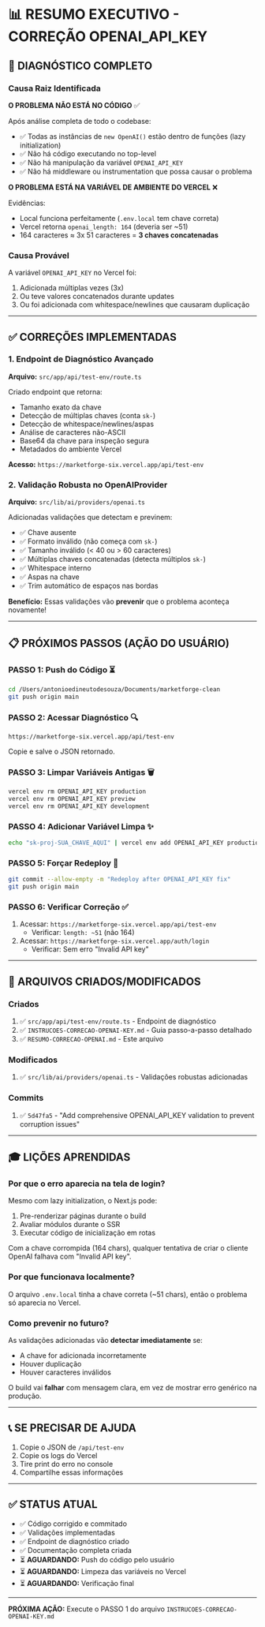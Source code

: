 # 📊 RESUMO EXECUTIVO - CORREÇÃO OPENAI_API_KEY

## 🎯 DIAGNÓSTICO COMPLETO

### Causa Raiz Identificada

**O PROBLEMA NÃO ESTÁ NO CÓDIGO** ✅

Após análise completa de todo o codebase:
- ✅ Todas as instâncias de `new OpenAI()` estão dentro de funções (lazy initialization)
- ✅ Não há código executando no top-level
- ✅ Não há manipulação da variável `OPENAI_API_KEY`
- ✅ Não há middleware ou instrumentation que possa causar o problema

**O PROBLEMA ESTÁ NA VARIÁVEL DE AMBIENTE DO VERCEL** ❌

Evidências:
- Local funciona perfeitamente (`.env.local` tem chave correta)
- Vercel retorna `openai_length: 164` (deveria ser ~51)
- 164 caracteres ≈ 3x 51 caracteres = **3 chaves concatenadas**

### Causa Provável

A variável `OPENAI_API_KEY` no Vercel foi:
1. Adicionada múltiplas vezes (3x)
2. Ou teve valores concatenados durante updates
3. Ou foi adicionada com whitespace/newlines que causaram duplicação

---

## ✅ CORREÇÕES IMPLEMENTADAS

### 1. Endpoint de Diagnóstico Avançado
**Arquivo:** `src/app/api/test-env/route.ts`

Criado endpoint que retorna:
- Tamanho exato da chave
- Detecção de múltiplas chaves (conta `sk-`)
- Detecção de whitespace/newlines/aspas
- Análise de caracteres não-ASCII
- Base64 da chave para inspeção segura
- Metadados do ambiente Vercel

**Acesso:** `https://marketforge-six.vercel.app/api/test-env`

### 2. Validação Robusta no OpenAIProvider
**Arquivo:** `src/lib/ai/providers/openai.ts`

Adicionadas validações que detectam e previnem:
- ✅ Chave ausente
- ✅ Formato inválido (não começa com `sk-`)
- ✅ Tamanho inválido (< 40 ou > 60 caracteres)
- ✅ Múltiplas chaves concatenadas (detecta múltiplos `sk-`)
- ✅ Whitespace interno
- ✅ Aspas na chave
- ✅ Trim automático de espaços nas bordas

**Benefício:** Essas validações vão **prevenir** que o problema aconteça novamente!

---

## 📋 PRÓXIMOS PASSOS (AÇÃO DO USUÁRIO)

### PASSO 1: Push do Código ⏳
```bash
cd /Users/antonioedineutodesouza/Documents/marketforge-clean
git push origin main
```

### PASSO 2: Acessar Diagnóstico 🔍
```
https://marketforge-six.vercel.app/api/test-env
```
Copie e salve o JSON retornado.

### PASSO 3: Limpar Variáveis Antigas 🗑️
```bash
vercel env rm OPENAI_API_KEY production
vercel env rm OPENAI_API_KEY preview
vercel env rm OPENAI_API_KEY development
```

### PASSO 4: Adicionar Variável Limpa ✨
```bash
echo "sk-proj-SUA_CHAVE_AQUI" | vercel env add OPENAI_API_KEY production
```

### PASSO 5: Forçar Redeploy 🚀
```bash
git commit --allow-empty -m "Redeploy after OPENAI_API_KEY fix"
git push origin main
```

### PASSO 6: Verificar Correção ✅
1. Acessar: `https://marketforge-six.vercel.app/api/test-env`
   - Verificar: `length: ~51` (não 164)
2. Acessar: `https://marketforge-six.vercel.app/auth/login`
   - Verificar: Sem erro "Invalid API key"

---

## 📁 ARQUIVOS CRIADOS/MODIFICADOS

### Criados
1. ✅ `src/app/api/test-env/route.ts` - Endpoint de diagnóstico
2. ✅ `INSTRUCOES-CORRECAO-OPENAI-KEY.md` - Guia passo-a-passo detalhado
3. ✅ `RESUMO-CORRECAO-OPENAI.md` - Este arquivo

### Modificados
1. ✅ `src/lib/ai/providers/openai.ts` - Validações robustas adicionadas

### Commits
1. ✅ `5d47fa5` - "Add comprehensive OPENAI_API_KEY validation to prevent corruption issues"

---

## 🎓 LIÇÕES APRENDIDAS

### Por que o erro aparecia na tela de login?

Mesmo com lazy initialization, o Next.js pode:
1. Pre-renderizar páginas durante o build
2. Avaliar módulos durante o SSR
3. Executar código de inicialização em rotas

Com a chave corrompida (164 chars), qualquer tentativa de criar o cliente OpenAI falhava com "Invalid API key".

### Por que funcionava localmente?

O arquivo `.env.local` tinha a chave correta (~51 chars), então o problema só aparecia no Vercel.

### Como prevenir no futuro?

As validações adicionadas vão **detectar imediatamente** se:
- A chave for adicionada incorretamente
- Houver duplicação
- Houver caracteres inválidos

O build vai **falhar** com mensagem clara, em vez de mostrar erro genérico na produção.

---

## 📞 SE PRECISAR DE AJUDA

1. Copie o JSON de `/api/test-env`
2. Copie os logs do Vercel
3. Tire print do erro no console
4. Compartilhe essas informações

---

## ✅ STATUS ATUAL

- ✅ Código corrigido e commitado
- ✅ Validações implementadas
- ✅ Endpoint de diagnóstico criado
- ✅ Documentação completa criada
- ⏳ **AGUARDANDO:** Push do código pelo usuário
- ⏳ **AGUARDANDO:** Limpeza das variáveis no Vercel
- ⏳ **AGUARDANDO:** Verificação final

---

**PRÓXIMA AÇÃO:** Execute o PASSO 1 do arquivo `INSTRUCOES-CORRECAO-OPENAI-KEY.md`

